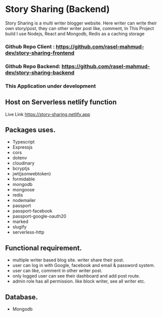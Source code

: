 # Story Sharing (Backend)

Story Sharing is a multi writer blogger website. Here writer can write their own story/post, they can other writer post like, comment,
In This Project build I use Nodejs, React and Mongodb, Redis as a caching storage


### Github Repo Client : https://github.com/rasel-mahmud-dev/story-sharing-frontend
### Github Repo Backend: https://github.com/rasel-mahmud-dev/story-sharing-backend


### This Application under development
## Host on Serverless netlify function

Live Link https://story-sharing.netlify.app



[//]: # (mahmudraj)


## Packages uses.
- Typescript
- Expressjs
- cors
- dotenv
- cloudinary
- bcryptjs
- jwt(jsonwebtoken)
- formidable
- mongodb
- mongoose
- redis
- nodemailer
- passport
- passport-facebook
- passport-google-oauth20
- marked
- slugify
- serverless-http



## Functional requirement.
- multiple writer based blog site. writer share their post.
- user can log in with Google, facebook and email & password system.
- user can like, comment in other writer post.
- only logged user can see their dashboard and add post route.
- admin role has all permission. like block writer, see all writer etc. 

## Database.
- Mongodb



